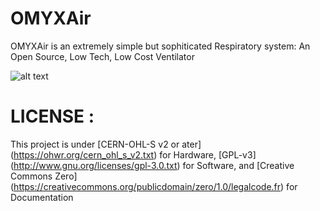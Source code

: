 # OMYXAir
OMYXAir is an extremely simple but sophiticated Respiratory system:
An Open Source, Low Tech, Low Cost Ventilator

![alt text](https://github.com/smile5/MOMYX/blob/master/Test_system.jpeg?raw=true)

# LICENSE :

This project is under [CERN-OHL-S v2 or ater] (https://ohwr.org/cern_ohl_s_v2.txt) for Hardware, [GPL-v3] (http://www.gnu.org/licenses/gpl-3.0.txt) for Software, and [Creative Commons Zero] (https://creativecommons.org/publicdomain/zero/1.0/legalcode.fr) for Documentation
